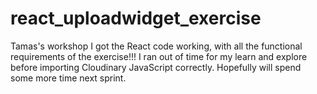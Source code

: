 # react_uploadwidget_exercise
Tamas's workshop
I got the React code working, with all the functional requirements of the exercise!!!
I ran out of time for my learn and explore before importing Cloudinary JavaScript correctly. Hopefully will spend some more time next sprint.
